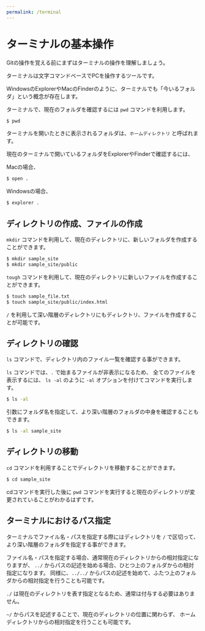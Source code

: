 ```yaml
---
permalink: /terminal
---
```


# ターミナルの基本操作

Gitの操作を覚える前にまずはターミナルの操作を理解しましょう。

ターミナルは文字コマンドベースでPCを操作するツールです。

WindowsのExplorerやMacのFinderのように、ターミナルでも「今いるフォルダ」という概念が存在します。

ターミナルで、現在のフォルダを確認するには `pwd` コマンドを利用します。

```bash
$ pwd 
```

ターミナルを開いたときに表示されるフォルダは、`ホームディレクトリ` と呼ばれます。

現在のターミナルで開いているフォルダをExplorerやFinderで確認するには、

Macの場合、

```bash
$ open .
```

Windowsの場合、

```bash
$ explorer .
```

## ディレクトリの作成、ファイルの作成

`mkdir` コマンドを利用して、現在のディレクトリに、新しいフォルダを作成することができます。

```bash
$ mkdir sample_site
$ mkdir sample_site/public
```

`tough` コマンドを利用して、現在のディレクトリに新しいファイルを作成することができます。

```bash
$ touch sample_file.txt
$ touch sample_site/public/index.html
```

`/` を利用して深い階層のディレクトリにもディレクトリ、ファイルを作成することが可能です。

## ディレクトリの確認

`ls` コマンドで、ディレクトリ内のファイル一覧を確認する事ができます。

`ls` コマンドでは、`.` で始まるファイルが非表示になるため、
全てのファイルを表示するには、 `ls -al` のように `-al` オプションを付けてコマンドを実行します。

```bash
$ ls -al 
```

引数にフォルダ名を指定して、より深い階層のフォルダの中身を確認することもできます。

```bash
$ ls -al sample_site
```

## ディレクトリの移動

`cd` コマンドを利用することでディレクトリを移動することができます。

```bash
$ cd sample_site
```

cdコマンドを実行した後に `pwd` コマンドを実行すると現在のディレクトリが変更されていることがわかるはずです。

## ターミナルにおけるパス指定

ターミナルでファイル名・パスを指定する際にはディレクトリを `/` で区切って、
より深い階層のフォルダを指定する事ができます。

ファイル名・パスを指定する場合、通常現在のディレクトリからの相対指定になりますが、
`../` からパスの記述を始める場合、ひとつ上のフォルダからの相対指定になります。
同様に、`../../` からパスの記述を始めて、ふたつ上のフォルダからの相対指定を行うことも可能です。

`./` は現在のディレクトリを表す指定となるため、通常は付与する必要はありません。

`~/` からパスを記述することで、現在のディレクトリの位置に関わらず、
ホームディレクトリからの相対指定を行うことも可能です。

